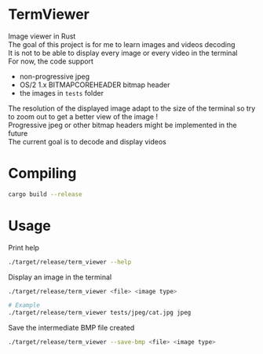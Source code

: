 # TermViewer
Image viewer in Rust  
The goal of this project is for me to learn images and videos decoding  
It is not to be able to display every image or every video in the terminal  
For now, the code support
- non-progressive jpeg
- OS/2 1.x BITMAPCOREHEADER bitmap header
- the images in `tests` folder

The resolution of the displayed image adapt to the size of the terminal so try to zoom out to get a better view of the image !  
Progressive jpeg or other bitmap headers might be implemented in the future  
The current goal is to decode and display videos  

# Compiling
```bash
cargo build --release
```

# Usage
Print help
```bash
./target/release/term_viewer --help
```

Display an image in the terminal
```bash
./target/release/term_viewer <file> <image type>

# Example
./target/release/term_viewer tests/jpeg/cat.jpg jpeg
```

Save the intermediate BMP file created
```bash
./target/release/term_viewer --save-bmp <file> <image type>
```

